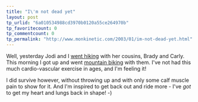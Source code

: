 ```yaml
---
title: "I\'m not dead yet"
layout: post
tp_urlid: "6a010534988cd3970b0120a55ce264970b"
tp_favoritecount: 0
tp_commentcount: 0
tp_permalink: "http://www.monkinetic.com/2003/01/im-not-dead-yet.html"
---
```

Well, yesterday Jodi and I <a href="http://www.redmonk.net/monkinetic/2003/01/02#item1675">went hiking</a> with her cousins, Brady and Carly. This morning I got up and went <a href="http://www.az-fattire.com/trails/phoenix/desert_classic.shtml">mountain biking</a> with them. I&#39;ve not had this much cardio-vascular exercise in ages, and I&#39;m feeling it!

I did survive however, without throwing up and with only some calf muscle pain to show for it. And I&#39;m inspired to get back out and ride more - I&#39;ve *got* to get my heart and lungs back in shape! -)
